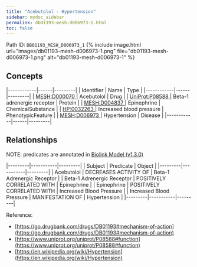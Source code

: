 ```yaml
---
title: "Acebutolol - Hypertension"
sidebar: mydoc_sidebar
permalink: db01193-mesh-d006973-1.html
toc: false 
---
```



Path ID: `DB01193_MESH_D006973_1`
{% include image.html url="images/db01193-mesh-d006973-1.png" file="db01193-mesh-d006973-1.png" alt="db01193-mesh-d006973-1" %}

## Concepts

|------------|------|---------|
| Identifier | Name | Type    |
|------------|------|---------|
| <a href="https://identifiers.org/MESH:D000070">MESH:D000070 </a> | Acebutolol | Drug |
| <a href="https://identifiers.org/UniProt:P08588">UniProt:P08588 </a> | Beta-1 adrenergic receptor | Protein |
| <a href="https://identifiers.org/MESH:D004837">MESH:D004837 </a> | Epinephrine | ChemicalSubstance |
| <a href="https://identifiers.org/HP:0032263">HP:0032263 </a> | Increased blood pressure | PhenotypicFeature |
| <a href="https://identifiers.org/MESH:D006973">MESH:D006973 </a> | Hypertension | Disease |
|------------|------|---------|

## Relationships


NOTE: predicates are annotated in <a href="https://github.com/biolink/biolink-model/releases/tag/v1.3.0">Biolink Model (v1.3.0)</a>

|---------|-----------|---------|
| Subject | Predicate | Object  |
|---------|-----------|---------|
| Acebutolol | DECREASES ACTIVITY OF | Beta-1 Adrenergic Receptor |
| Beta-1 Adrenergic Receptor | POSITIVELY CORRELATED WITH | Epinephrine |
| Epinephrine | POSITIVELY CORRELATED WITH | Increased Blood Pressure |
| Increased Blood Pressure | MANIFESTATION OF | Hypertension |
|---------|-----------|---------|

Reference: 
  - [https://go.drugbank.com/drugs/DB01193#mechanism-of-action](https://go.drugbank.com/drugs/DB01193#mechanism-of-action)
  - [https://www.uniprot.org/uniprot/P08588#function](https://www.uniprot.org/uniprot/P08588#function)
  - [https://en.wikipedia.org/wiki/Hypertension](https://en.wikipedia.org/wiki/Hypertension)
